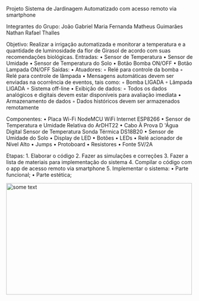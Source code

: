 Projeto Sistema de Jardinagem Automatizado com acesso remoto via smartphone

Integrantes do Grupo:
João Gabriel 
Maria Fernanda 
Matheus Guimarães
Nathan Rafael 
Thalles 

Objetivo: Realizar a irrigação automatizada e monitorar a temperatura e a quantidade de luminosidade da flor de Girasol de acordo com suas recomendações biológicas.
Entradas:
    • Sensor de Temperatura 
    • Sensor de Umidade
    • Sensor de Temperatura do Solo
    • Botão Bomba ON/OFF
    • Botão Lampada ON/OFF
Saídas:
    • Atuadores:
        ◦ Relé para controle da bomba
        ◦ Relé para controle de lâmpada
    • Mensagens automáticas devem ser enviadas na ocorrência de eventos, tais como:
        ◦ Bomba LIGADA
        ◦ Lâmpada LIGADA
        ◦ Sistema off-line
    • Exibição de dados:
        ◦ Todos os dados analógicos e digitais devem estar disponíveis para avaliação imediata
    • Armazenamento de dados
        ◦ Dados históricos devem ser armazenados remotamente
          
Componentes:
    •  Placa Wi-Fi NodeMCU WiFi Internet ESP8266
    • Sensor de Temperatura e Umidade Relativa do ArDHT22
    • Cabo À Prova D 'Água Digital Sensor de Temperatura Sonda Térmica DS18B20
    •  Sensor de Umidade do Solo
    •  Display de LED 
    •  Botões 
    •  LEDs 
    • Relé acionador de Nível Alto
    • Jumps 
    • Protoboard
    • Resistores
    • Fonte 5V/2A
      
Etapas:
    1. Elaborar o código
    2. Fazer as simulações e correções
    3. Fazer a lista de materiais para implementação do sistema 
    4. Compilar o código com o app de acesso remoto via smartphone 
    5. Implementar o sistema: 
    • Parte funcional;
    • Parte estética;

<img src="diagramadeblocos.png" alt="some text" width=500 height=300>

